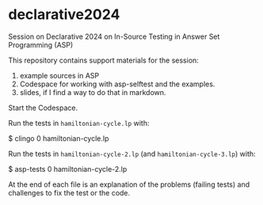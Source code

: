 # declarative2024
Session on Declarative 2024 on In-Source Testing in Answer Set Programming (ASP)

This repository contains support materials for the session:

1. example sources in ASP
2. Codespace for working with asp-selftest and the examples.
3. slides, if I find a way to do that in markdown.

Start the Codespace.


Run the tests in `hamiltonian-cycle.lp` with:

  $ clingo 0 hamiltonian-cycle.lp

Run the tests in `hamiltonian-cycle-2.lp` (and `hamiltonian-cycle-3.lp`) with:

  $ asp-tests 0 hamiltonian-cycle-2.lp

At the end of each file is an explanation of the problems (failing tests) and challenges to fix the test or the code.
